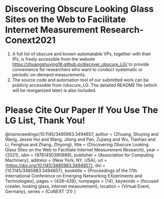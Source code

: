 # Discovering Obscure Looking Glass Sites on the Web to Facilitate Internet Measurement Research- Conext2021
1. A full list of obscure and known automatable VPs, together with their IPs, is freely accessible from the website https://zhuangshuying18.github.io/discover_obscure_LG/ to provide convenience for researchers who want to conduct systematic or periodic on-demand measurements.
2. The source code and automation tool of our submitted work can be publicly accessible from /obscure_LG. The detailed README file (which will be reorganized later) is also included.
# Please Cite Our Paper If You Use The LG List, Thank You!
@inproceedings{10.1145/3485983.3494857,
author = {Zhuang, Shuying and Wang, Jessie Hui and Wang, Jilong and Pan, Zujiang and Wu, Tianhao and Li, Fenghua and Zhang, Zhiyong},
title = {Discovering Obscure Looking Glass Sites on the Web to Facilitate Internet Measurement Research},
year = {2021},
isbn = {9781450390989},
publisher = {Association for Computing Machinery},
address = {New York, NY, USA},
url = {https://doi.org/10.1145/3485983.3494857},
doi = {10.1145/3485983.3494857},
booktitle = {Proceedings of the 17th International Conference on Emerging Networking EXperiments and Technologies},
pages = {426–439},
numpages = {14},
keywords = {focused crawler, looking glass, internet measurement},
location = {Virtual Event, Germany},
series = {CoNEXT '21}
}
